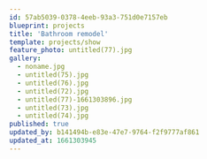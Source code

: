```yaml
---
id: 57ab5039-0378-4eeb-93a3-751d0e7157eb
blueprint: projects
title: 'Bathroom remodel'
template: projects/show
feature_photo: untitled(77).jpg
gallery:
  - noname.jpg
  - untitled(75).jpg
  - untitled(76).jpg
  - untitled(72).jpg
  - untitled(77)-1661303896.jpg
  - untitled(73).jpg
  - untitled(74).jpg
published: true
updated_by: b141494b-e83e-47e7-9764-f2f9777af861
updated_at: 1661303945
---
```

